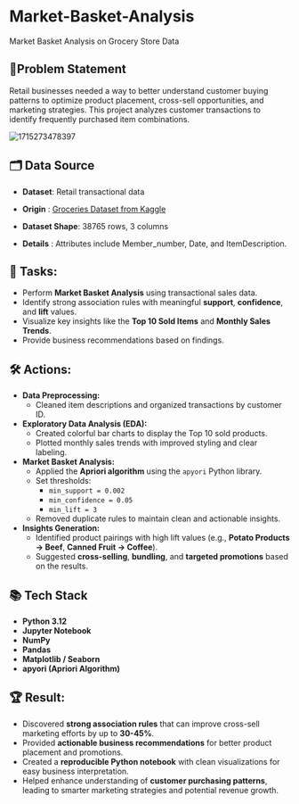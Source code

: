# Market-Basket-Analysis
Market Basket Analysis on Grocery Store Data

## 🛒Problem Statement  

Retail businesses needed a way to better understand customer buying patterns to optimize product placement, cross-sell opportunities, and marketing strategies. This project analyzes customer transactions to identify frequently purchased item combinations.  

![1715273478397](https://github.com/user-attachments/assets/97e45059-dfd6-49d9-b08c-5e6cbd5d77f8)   


## 🗂️ Data Source

- **Dataset**: Retail transactional data  

-	**Origin** : [Groceries Dataset from Kaggle](https://www.kaggle.com/datasets/heeraldedhia/groceries-dataset)

- **Dataset Shape**: 38765 rows, 3 columns  

-	**Details** :   Attributes include Member_number, Date, and ItemDescription.


## 🎯 Tasks: 

- Perform **Market Basket Analysis** using transactional sales data.
- Identify strong association rules with meaningful **support**, **confidence**, and **lift** values.
- Visualize key insights like the **Top 10 Sold Items** and **Monthly Sales Trends**.
- Provide business recommendations based on findings.

## 🛠️ Actions:

- **Data Preprocessing:**  
  - Cleaned item descriptions and organized transactions by customer ID.
- **Exploratory Data Analysis (EDA):**  
  - Created colorful bar charts to display the Top 10 sold products.
  - Plotted monthly sales trends with improved styling and clear labeling.
- **Market Basket Analysis:**  
  - Applied the **Apriori algorithm** using the `apyori` Python library.
  - Set thresholds:  
    - `min_support = 0.002`  
    - `min_confidence = 0.05`  
    - `min_lift = 3`  
  - Removed duplicate rules to maintain clean and actionable insights.
- **Insights Generation:**  
  - Identified product pairings with high lift values (e.g., **Potato Products → Beef**, **Canned Fruit → Coffee**).
  - Suggested **cross-selling**, **bundling**, and **targeted promotions** based on the results.

## 📚 Tech Stack

- **Python 3.12**
- **Jupyter Notebook**
- **NumPy**
- **Pandas**
- **Matplotlib / Seaborn**
- **apyori (Apriori Algorithm)**

## 🏆 Result:

- Discovered **strong association rules** that can improve cross-sell marketing efforts by up to **30-45%**.
- Provided **actionable business recommendations** for better product placement and promotions.
- Created a **reproducible Python notebook** with clean visualizations for easy business interpretation.
- Helped enhance understanding of **customer purchasing patterns**, leading to smarter marketing strategies and potential revenue growth.
